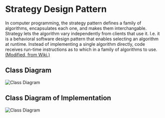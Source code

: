# Strategy Design Pattern

In computer programming, the strategy pattern defines a family of algorithms, encapsulates each one, and makes them interchangable. Strategy lets the algorithm vary independently from clients that use it.
I.e. it is a behavioral software design pattern that enables selecting an algorithm at runtime. Instead of implementing a single algorithm directly, code receives run-time instructions as to which in a family of algorithms to use.
[(Modified, from Wiki.)](https://en.wikipedia.org/wiki/Strategy_pattern)

## Class Diagram

![Class Diagram](http://www.plantuml.com/plantuml/proxy?cache=no&src=https://raw.githubusercontent.com/JurajX/Notes/design-patterns/DesignPatterns/Strategy/theory.puml)

## Class Diagram of Implementation

![Class Diagram](http://www.plantuml.com/plantuml/proxy?cache=no&src=https://raw.githubusercontent.com/JurajX/Notes/design-patterns/DesignPatterns/Strategy/impl.puml)
